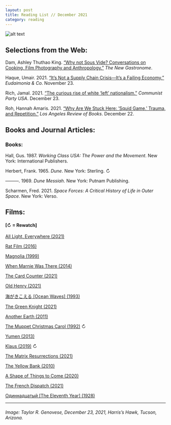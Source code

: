 ```yaml
---
layout: post
title: Reading List // December 2021
category: reading
---
```


![alt text](https://trgenovese.github.io/blog/images/dec21reading.jpg)

## Selections from the Web:
Dam, Ashley Thuthao King. [“Why not Sous Vide? Conversations on Cooking, Film Photography and Anthropology.”](https://thenewgastronome.com/why-not-sous-vide/) *The New Gastronome*.

Haque, Umair. 2021. [“It’s Not a Supply Chain Crisis—It’s a Failing Economy.”](https://eand.co/its-not-a-supply-chain-crisis-it-s-a-failing-economy-b5f8aee2064c) *Eudaimonia & Co*. November 23.

Rich, Jamal. 2021. [“The curious rise of white ‘left’ nationalism.”](https://www.cpusa.org/article/the-curious-rise-of-white-left-nationalism/) *Communist Party USA*. December 23.

Roh, Hannah Amaris. 2021. [“Why Are We Stuck Here: ’Squid Game,’ Trauma, and Repetition.”](https://lareviewofbooks.org/article/why-are-we-stuck-here-squid-game-trauma-and-repetition/) *Los Angeles Review of Books*. December 22.

## Books and Journal Articles:

### Books:
Hall, Gus. 1987. *Working Class USA: The Power and the Movement*. New York: International Publishers.

Herbert, Frank. 1965. *Dune*. New York: Sterling. ↻ 

———. 1969. *Dune Messiah*. New York: Putnam Publishing.

Scharmen, Fred. 2021. *Space Forces: A Critical History of Life in Outer Space*. New York: Verso.

## Films:
#### [↻ = Rewatch]

[All Light, Everywhere (2021)](https://letterboxd.com/trgenovese/film/all-light-everywhere/)

[Rat Film (2016)](https://letterboxd.com/trgenovese/film/rat-film/)

[Magnolia (1999)](https://letterboxd.com/trgenovese/film/magnolia/)

[When Marnie Was There (2014)](https://letterboxd.com/trgenovese/film/when-marnie-was-there/)

[The Card Counter (2021)](https://letterboxd.com/trgenovese/film/the-card-counter/)

[Old Henry (2021)](https://letterboxd.com/trgenovese/film/old-henry/)

[海がきこえる [Ocean Waves] (1993)](https://letterboxd.com/trgenovese/film/ocean-waves/)

[The Green Knight (2021)](https://letterboxd.com/trgenovese/film/the-green-knight/)

[Another Earth (2011)](https://letterboxd.com/trgenovese/film/another-earth/)

[The Muppet Christmas Carol (1992)](https://letterboxd.com/trgenovese/film/the-muppet-christmas-carol/) ↻

[Yumen (2013)](https://letterboxd.com/trgenovese/film/yumen/)

[Klaus (2019)](https://letterboxd.com/trgenovese/film/klaus/1/) ↻

[The Matrix Resurrections (2021)](https://letterboxd.com/trgenovese/film/the-matrix-resurrections/)

[The Yellow Bank (2010)](https://letterboxd.com/trgenovese/film/the-yellow-bank/)

[A Shape of Things to Come (2020)](https://letterboxd.com/trgenovese/film/a-shape-of-things-to-come/)

[The French Dispatch (2021)](https://letterboxd.com/trgenovese/film/the-french-dispatch/)

[Одиннадцатый [The Eleventh Year] (1928)](https://letterboxd.com/trgenovese/film/the-eleventh-year/)

___
###### Image: Taylor R. Genovese, December 23, 2021, Harris’s Hawk, Tucson, Arizona.
